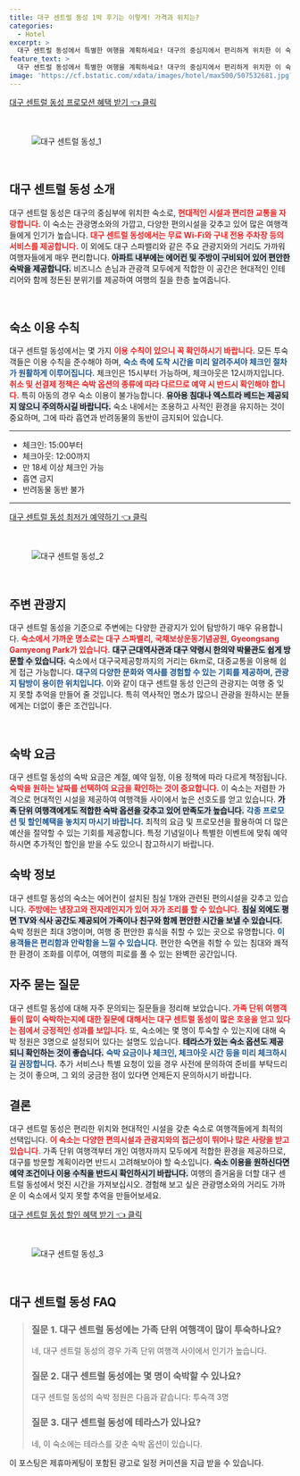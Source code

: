 ```yaml
---
title: 대구 센트럴 동성 1박 후기는 이렇게! 가격과 위치는?
categories:
  - Hotel
excerpt: >
  대구 센트럴 동성에서 특별한 여행을 계획하세요! 대구의 중심지에서 편리하게 위치한 이 숙소는 가족 여행객에게 안성맞춤. 무료 WiFi와 전용 주차는 기본! 체크인 정보와 유아 및 반려동물 정책을 미리 확인하고 잊지 말고 테라스에서 여유를 만끽하세요.
feature_text: >
  대구 센트럴 동성에서 특별한 여행을 계획하세요! 대구의 중심지에서 편리하게 위치한 이 숙소는 가족 여행객에게 안성맞춤. 무료 WiFi와 전용 주차는 기본! 체크인 정보와 유아 및 반려동물 정책을 미리 확인하고 잊지 말고 테라스에서 여유를 만끽하세요.
image: 'https://cf.bstatic.com/xdata/images/hotel/max500/507532681.jpg?k=bd877b13f2eff42d07e8bc46bc13c34c235008cc665ce762edb463d1079b9deb&o=&hp=1'
---
```


<p><a class="modoo-button" href="https://tinyurl.com/22r7gsjy" rel="nofollow noopener">대구 센트럴 동성 프로모션 혜택 받기 👈 클릭</a></p><br/>
<figure class="image"><img alt="대구 센트럴 동성_1" src="https://cf.bstatic.com/xdata/images/hotel/max1024x768/507532680.jpg?k=f63eaf53861b4d0abaeaa61c3c7518fe028bbd0b59045ae768fc6e7d570290d0&amp;o=&amp;hp=1"/></figure><br/>

<h2 data-ke-size="size26" id="대구_센트럴_동성_소개">대구 센트럴 동성 소개</h2>
<p data-ke-size="size16">대구 센트럴 동성은 대구의 중심부에 위치한 숙소로, <b><span style="color: #ee2323;">현대적인 시설과 편리한 교통을 자랑합니다.</span></b> 이 숙소는 관광명소와의 가깝고, 다양한 편의시설을 갖추고 있어 많은 여행객들에게 인기가 높습니다. <b><span style="color: #ee2323;">대구 센트럴 동성에서는 무료 Wi-Fi와 구내 전용 주차장 등의 서비스를 제공합니다.</span></b> 이 외에도 대구 스파밸리와 같은 주요 관광지와의 거리도 가까워 여행자들에게 매우 편리합니다. <b><span style="background-color: #21538527;">아파트 내부에는 에어컨 및 주방이 구비되어 있어 편안한 숙박을 제공합니다.</span></b> 비즈니스 손님과 관광객 모두에게 적합한 이 공간은 현대적인 인테리어와 함께 정돈된 분위기를 제공하여 여행의 질을 한층 높여줍니다.</p>
<p data-ke-size="size16"> </p>
<h2 data-ke-size="size23" id="숙소_이용_수칙">숙소 이용 수칙</h2>
<p data-ke-size="size16">대구 센트럴 동성에서는 몇 가지 <b><span style="color: #ee2323;">이용 수칙이 있으니 꼭 확인하시기 바랍니다.</span></b> 모든 투숙객들은 이용 수칙을 준수해야 하며, <b><span style="color: #1a5490;">숙소 측에 도착 시간을 미리 알려주셔야 체크인 절차가 원활하게 이루어집니다.</span></b> 체크인은 15시부터 가능하며, 체크아웃은 12시까지입니다. <b><span style="color: #ee2323;">취소 및 선결제 정책은 숙박 옵션의 종류에 따라 다르므로 예약 시 반드시 확인해야 합니다.</span></b> 특히 아동의 경우 숙소 이용이 불가능합니다. <b><span style="background-color: #21538527;">유아용 침대나 엑스트라 베드는 제공되지 않으니 주의하시길 바랍니다.</span></b> 숙소 내에서는 조용하고 사적인 환경을 유지하는 것이 중요하며, 그에 따라 흡연과 반려동물의 동반이 금지되어 있습니다.</p>
<hr contenteditable="false" data-ke-style="style5" data-ke-type="horizontalRule"/>
<ul data-ke-list-type="disc" style="list-style-type: disc;">
<li>체크인: 15:00부터</li>
<li>체크아웃: 12:00까지</li>
<li>만 18세 이상 체크인 가능</li>
<li>흡연 금지</li>
<li>반려동물 동반 불가</li>
</ul>
<hr contenteditable="false" data-ke-style="style5" data-ke-type="horizontalRule"/>
<p><a class="modoo-button" href="https://tinyurl.com/22r7gsjy" rel="nofollow noopener">대구 센트럴 동성 최저가 예약하기 👈 클릭</a></p><br/>
<figure class="image"><img alt="대구 센트럴 동성_2" src="https://cf.bstatic.com/xdata/images/hotel/max500/507532681.jpg?k=bd877b13f2eff42d07e8bc46bc13c34c235008cc665ce762edb463d1079b9deb&amp;o=&amp;hp=1"/></figure><br/>
<h2 data-ke-size="size23" id="주변_관광지">주변 관광지</h2>
<p data-ke-size="size16">대구 센트럴 동성을 기준으로 주변에는 다양한 관광지가 있어 탐방하기 매우 유용합니다. <b><span style="color: #ee2323;">숙소에서 가까운 명소로는 대구 스파밸리, 국채보상운동기념공원, Gyeongsang Gamyeong Park가 있습니다.</span></b> <b><span style="background-color: #21538527;">대구 근대역사관과 대구 약령시 한의약 박물관도 쉽게 방문할 수 있습니다.</span></b> 숙소에서 대구국제공항까지의 거리는 6km로, 대중교통을 이용해 쉽게 접근 가능합니다. <b><span style="color: #1a5490;">대구의 다양한 문화와 역사를 경험할 수 있는 기회를 제공하며, 관광지 탐방이 용이한 위치입니다.</span></b> 이와 같이 대구 센트럴 동성 인근의 관광지는 여행 중 잊지 못할 추억을 만들어 줄 것입니다. 특히 역사적인 명소가 많으니 관광을 원하시는 분들에게는 더없이 좋은 조건입니다.</p>
<p data-ke-size="size16"> </p>
<h2 data-ke-size="size23" id="숙박_요금">숙박 요금</h2>
<p data-ke-size="size16">대구 센트럴 동성의 숙박 요금은 계절, 예약 일정, 이용 정책에 따라 다르게 책정됩니다. <b><span style="color: #ee2323;">숙박을 원하는 날짜를 선택하여 요금을 확인하는 것이 중요합니다.</span></b> 이 숙소는 저렴한 가격으로 현대적인 시설을 제공하여 여행객들 사이에서 높은 선호도를 얻고 있습니다. <b><span style="background-color: #21538527;">가족 단위 여행객에게도 적합한 숙박 옵션을 갖추고 있어 만족도가 높습니다.</span></b> <b><span style="color: #1a5490;">각종 프로모션 및 할인혜택을 놓치지 마시기 바랍니다.</span></b> 최적의 요금 및 프로모션을 활용하여 더 많은 예산을 절약할 수 있는 기회를 제공합니다. 특정 기념일이나 특별한 이벤트에 맞춰 예약하시면 추가적인 할인을 받을 수도 있으니 참고하시기 바랍니다.</p>
<h2 data-ke-size="size26" id="숙박_정보">숙박 정보</h2>
<p data-ke-size="size16">대구 센트럴 동성의 숙소는 에어컨이 설치된 침실 1개와 관련된 편의시설을 갖추고 있습니다. <b><span style="color: #ee2323;">주방에는 냉장고와 전자레인지가 있어 자가 조리를 할 수 있습니다.</span></b> <b><span style="background-color: #21538527;">침실 외에도 평면 TV와 식사 공간도 제공되어 가족이나 친구와 함께 편안한 시간을 보낼 수 있습니다.</span></b> 숙박 정원은 최대 3명이며, 여행 중 편안한 휴식을 취할 수 있는 곳으로 유명합니다. <b><span style="color: #1a5490;">이용객들은 편리함과 안락함을 느낄 수 있습니다.</span></b> 편안한 숙면을 취할 수 있는 침대와 쾌적한 환경이 조화를 이루어, 여행의 피로를 풀 수 있는 완벽한 공간입니다.</p>
<h2 data-ke-size="size23" id="자주_묻는_질문">자주 묻는 질문</h2>
<p data-ke-size="size16">대구 센트럴 동성에 대해 자주 문의되는 질문들을 정리해 보았습니다. <b><span style="color: #ee2323;">가족 단위 여행객들이 많이 숙박하는지에 대한 질문에 대해서는 대구 센트럴 동성이 많은 호응을 얻고 있다는 점에서 긍정적인 성과를 보입니다.</span></b> 또, 숙소에는 몇 명이 투숙할 수 있는지에 대해 숙박 정원은 3명으로 설정되어 있다는 설명도 있습니다. <b><span style="background-color: #21538527;">테라스가 있는 숙소 옵션도 제공되니 확인하는 것이 좋습니다.</span></b> <b><span style="color: #1a5490;">숙박 요금이나 체크인, 체크아웃 시간 등을 미리 체크하시길 권장합니다.</span></b> 추가 서비스나 특별 요청이 있을 경우 사전에 문의하여 준비를 부탁드리는 것이 좋으며, 그 외의 궁금한 점이 있다면 언제든지 문의하시기 바랍니다.</p>
<h2 data-ke-size="size26" id="결론">결론</h2>
<p data-ke-size="size16">대구 센트럴 동성은 편리한 위치와 현대적인 시설을 갖춘 숙소로 여행객들에게 최적의 선택입니다. <b><span style="color: #ee2323;">이 숙소는 다양한 편의시설과 관광지와의 접근성이 뛰어나 많은 사랑을 받고 있습니다.</span></b> 가족 단위 여행객부터 개인 여행자까지 모두에게 적합한 환경을 제공하므로, 대구를 방문할 계획이라면 반드시 고려해보아야 할 숙소입니다. <b><span style="background-color: #21538527;">숙소 이용을 원하신다면 예약 조건이나 이용 수칙을 반드시 확인하시기 바랍니다.</span></b> 여행의 즐거움을 더할 대구 센트럴 동성에서 멋진 시간을 가져보십시오. 경험해 보고 싶은 관광명소와의 거리도 가까운 이 숙소에서 잊지 못할 추억을 만들어보세요.</p>

<p><a class="modoo-button" href="https://tinyurl.com/22r7gsjy" rel="nofollow noopener">대구 센트럴 동성 할인 혜택 받기 👈 클릭</a></p><br>

<figure class="image"><img src="https://cf.bstatic.com/xdata/images/hotel/max500/507532682.jpg?k=9092409c4297f5c52c16ea4a10a3e8e0946d885041fb2f60032da0f601b1ebc0&o=&hp=1" alt="대구 센트럴 동성_3"></figure><br>
<h2 id="대구 센트럴 동성_FAQ">대구 센트럴 동성 FAQ</h2>
<div itemscope="" itemtype="https://schema.org/FAQPage"> <blockquote> <div itemscope="" itemprop="mainEntity" itemtype="https://schema.org/Question"> <h3 id="질문_1" itemprop="name">질문 1. 대구 센트럴 동성에는 가족 단위 여행객이 많이 투숙하나요?</h3> <div itemscope="" itemprop="acceptedAnswer" itemtype="https://schema.org/Answer"> <span itemprop="text"> <p>네, 대구 센트럴 동성의 경우 가족 단위 여행객 사이에서 인기가 높습니다.</p> </span> </div> </div> <div itemscope="" itemprop="mainEntity" itemtype="https://schema.org/Question"> <h3 id="질문_2" itemprop="name">질문 2. 대구 센트럴 동성에는 몇 명이 숙박할 수 있나요?</h3> <div itemscope="" itemprop="acceptedAnswer" itemtype="https://schema.org/Answer"> <span itemprop="text"> <p>대구 센트럴 동성의 숙박 정원은 다음과 같습니다: 투숙객 3명</p> </span> </div> </div> <div itemscope="" itemprop="mainEntity" itemtype="https://schema.org/Question"> <h3 id="질문_3" itemprop="name">질문 3. 대구 센트럴 동성에 테라스가 있나요?</h3> <div itemscope="" itemprop="acceptedAnswer" itemtype="https://schema.org/Answer"> <span itemprop="text"> <p>네, 이 숙소에는 테라스를 갖춘 숙박 옵션이 있습니다.</p> </span> </div> </div> </blockquote> </div><p>이 포스팅은 제휴마케팅이 포함된 광고로 일정 커미션을 지급 받을 수 있습니다.</p>

